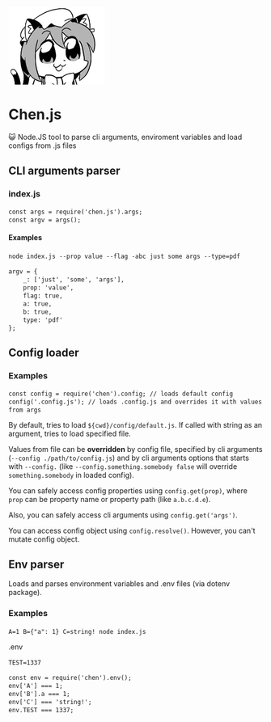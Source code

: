 ![Cheeen~](./img/chen.png)

# Chen.js

:smiley_cat: Node.JS tool to parse cli arguments, enviroment variables and load configs from .js files 

## CLI arguments parser

### index.js

```
const args = require('chen.js').args;
const argv = args();
```

#### Examples

``node index.js --prop value --flag -abc just some args --type=pdf``
```
argv = {
	_: ['just', 'some', 'args'],
	prop: 'value',
	flag: true,
	a: true,
	b: true,
	type: 'pdf'
};
```

## Config loader

### Examples

```
const config = require('chen').config; // loads default config
config('.config.js'); // loads .config.js and overrides it with values from args
```
By default, tries to load ``${cwd}/config/default.js``.
If called with string as an argument, tries to load specified file.

Values from file can be **overridden** by config file, specified by cli arguments (``--config ./path/to/config.js``)
and by cli arguments options that starts with ``--config.`` (like ``--config.something.somebody false`` will override ``something.somebody`` in loaded config).

You can safely access config properties using ``config.get(prop)``, where ``prop`` can be property name or property path (like ``a.b.c.d.e``).

Also, you can safely access cli arguments using ``config.get('args')``.

You can access config object using ``config.resolve()``. However, you can't mutate config object.

## Env parser

Loads and parses environment variables and .env files (via dotenv package).

### Examples
``A=1 B={"a": 1} C=string! node index.js``

.env
```
TEST=1337
```

```
const env = require('chen').env();
env['A'] === 1;
env['B'].a === 1;
env['C'] === 'string!';
env.TEST === 1337;
```
